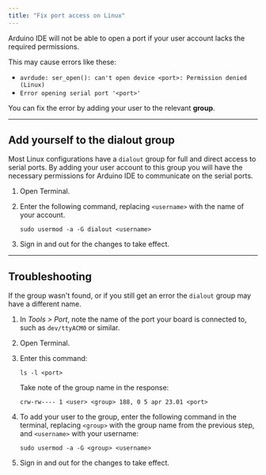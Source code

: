 ```yaml
---
title: "Fix port access on Linux"
---
```


Arduino IDE will not be able to open a port if your user account lacks the required permissions.

This may cause errors like these:

* `avrdude: ser_open(): can't open device <port>: Permission denied (Linux)` <!-- when uploading -->
* `Error opening serial port '<port>'` <!-- when opening the Serial Monitor -->

You can fix the error by adding your user to the relevant **group**.

---

## Add yourself to the dialout group

Most Linux configurations have a `dialout` group for full and direct access to serial ports. By adding your user account to this group you will have the necessary permissions for Arduino IDE to communicate on the serial ports.

1. Open Terminal.

2. Enter the following command, replacing `<username>` with the name of your account.

   ```
   sudo usermod -a -G dialout <username>
   ```

3. Sign in and out for the changes to take effect.

---

## Troubleshooting

If the group wasn't found, or if you still get an error the `dialout` group may have a different name.

1. In _Tools > Port_, note the name of the port your board is connected to, such as `dev/ttyACM0` or similar.

2. Open Terminal.

3. Enter this command:

   ```
   ls -l <port>
   ```

   Take note of the group name in the response:

   ```
   crw-rw---- 1 <user> <group> 188, 0 5 apr 23.01 <port>
   ```

4. To add your user to the group, enter the following command in the terminal, replacing `<group>` with the group name from the previous step, and `<username>` with your username:

   ```
   sudo usermod -a -G <group> <username>
   ```

5. Sign in and out for the changes to take effect.

